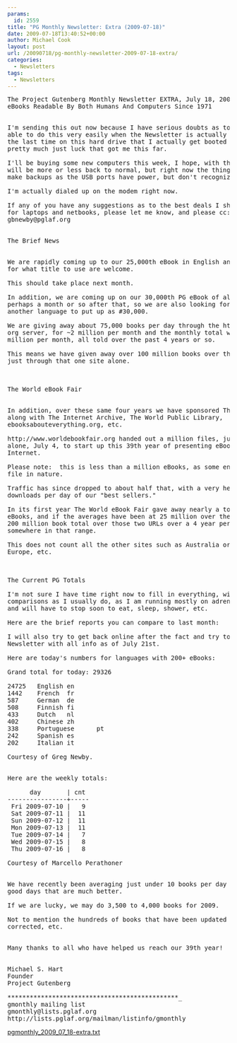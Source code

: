 ```yaml
---
params:
  id: 2559
title: "PG Monthly Newsletter: Extra (2009-07-18)"
date: 2009-07-18T13:40:52+00:00
author: Michael Cook
layout: post
url: /20090718/pg-monthly-newsletter-2009-07-18-extra/
categories:
  - Newsletters
tags:
  - Newsletters
---
```

<pre>The Project Gutenberg Monthly Newsletter EXTRA, July 18, 2009
eBooks Readable By Both Humans And Computers Since 1971


I'm sending this out now because I have serious doubts as to whether I will be
able to do this very easily when the Newsletter is actually due.  This may be
the last time on this hard drive that I actually get booted up, and it was
pretty much just luck that got me this far.

I'll be buying some new computers this week, I hope, with the hopes that I
will be more or less back to normal, but right now the thing won't even let me
make backups as the USB ports have power, but don't recognize any drives.

I'm actually dialed up on the modem right now.

If any of you have any suggestions as to the best deals I should be looking at
for laptops and netbooks, please let me know, and please cc:
gbnewby@pglaf.org


The Brief News


We are rapidly coming up to our 25,000th eBook in English and all suggestions
for what title to use are welcome.

This should take place next month.

In addition, we are coming up on our 30,000th PG eBook of all languages
perhaps a month or so after that, so we are also looking for a great eBook in
another language to put up as #30,000.

We are giving away about 75,000 books per day through the http://www.gutenberg
org server, for ~2 million per month and the monthly total was often over 3
million per month, all told over the past 4 years or so.

This means we have given away over 100 million books over the past 4 years,
just through that one site alone.



The World eBook Fair


In addition, over these same four years we have sponsored The World eBook Fair
along with The Internet Archive, The World Public Library,
ebooksabouteverything.org, etc.

http://www.worldebookfair.org handed out a million files, just on one day
alone, July 4, to start up this 39th year of presenting eBooks on the
Internet.

Please note:  this is less than a million eBooks, as some entries are multi-
file in nature.

Traffic has since dropped to about half that, with a very healthy 50,000
downloads per day of our "best sellers."

In its first year The World eBook Fair gave away nearly a total of 30 million
eBooks, and if the averages have been at 25 million over the 4 years, that's a
200 million book total over those two URLs over a 4 year period, or totals
somewhere in that range.

This does not count all the other sites such as Australia or Canada or PG of
Europe, etc.



The Current PG Totals

I'm not sure I have time right now to fill in everything, with monthly
comparisons as I usually do, as I am running mostly on adrenaline right now
and will have to stop soon to eat, sleep, shower, etc.

Here are the brief reports you can compare to last month:

I will also try to get back online after the fact and try to redo a real
Newsletter with all info as of July 21st.

Here are today's numbers for languages with 200+ eBooks:

Grand total for today: 29326

24725   English en
1442    French  fr
587     German  de
508     Finnish fi
433     Dutch   nl
402     Chinese zh
338     Portuguese      pt
242     Spanish es
202     Italian it

Courtesy of Greg Newby.


Here are the weekly totals:

      day       | cnt
----------------+-----
 Fri 2009-07-10 |   9
 Sat 2009-07-11 |  11
 Sun 2009-07-12 |  11
 Mon 2009-07-13 |  11
 Tue 2009-07-14 |   7
 Wed 2009-07-15 |   8
 Thu 2009-07-16 |   8

Courtesy of Marcello Perathoner


We have recently been averaging just under 10 books per day with some very
good days that are much better.

If we are lucky, we may do 3,500 to 4,000 books for 2009.

Not to mention the hundreds of books that have been updated and improved,
corrected, etc.


Many thanks to all who have helped us reach our 39th year!


Michael S. Hart
Founder
Project Gutenberg

**********************************************_
gmonthly mailing list
gmonthly@lists.pglaf.org
http://lists.pglaf.org/mailman/listinfo/gmonthly
</pre>

<a href="/nl_archives/2009/pgmonthly_2009_07_18-extra.txt" target="_blank" rel="nofollow">pgmonthly_2009_07_18-extra.txt</a>

